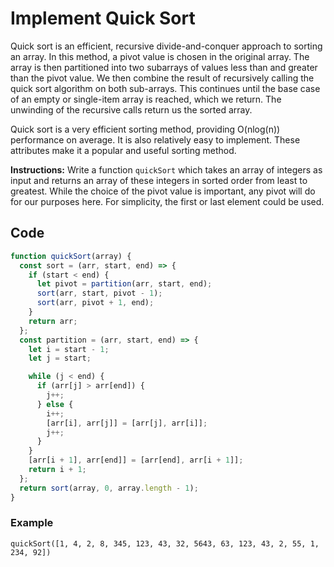 # Implement Quick Sort

Quick sort is an efficient, recursive divide-and-conquer approach to sorting an array. In this method, a pivot value is chosen in the original array. The array is then partitioned into two subarrays of values less than and greater than the pivot value. We then combine the result of recursively calling the quick sort algorithm on both sub-arrays. This continues until the base case of an empty or single-item array is reached, which we return. The unwinding of the recursive calls return us the sorted array.

Quick sort is a very efficient sorting method, providing O(nlog(n)) performance on average. It is also relatively easy to implement. These attributes make it a popular and useful sorting method.

**Instructions:** Write a function `quickSort` which takes an array of integers as input and returns an array of these integers in sorted order from least to greatest. While the choice of the pivot value is important, any pivot will do for our purposes here. For simplicity, the first or last element could be used.

## Code

```js
function quickSort(array) {
  const sort = (arr, start, end) => {
    if (start < end) {
      let pivot = partition(arr, start, end);
      sort(arr, start, pivot - 1);
      sort(arr, pivot + 1, end);
    }
    return arr;
  };
  const partition = (arr, start, end) => {
    let i = start - 1;
    let j = start;

    while (j < end) {
      if (arr[j] > arr[end]) {
        j++;
      } else {
        i++;
        [arr[i], arr[j]] = [arr[j], arr[i]];
        j++;
      }
    }
    [arr[i + 1], arr[end]] = [arr[end], arr[i + 1]];
    return i + 1;
  };
  return sort(array, 0, array.length - 1);
}
```

### Example

`quickSort([1, 4, 2, 8, 345, 123, 43, 32, 5643, 63, 123, 43, 2, 55, 1, 234, 92])`
